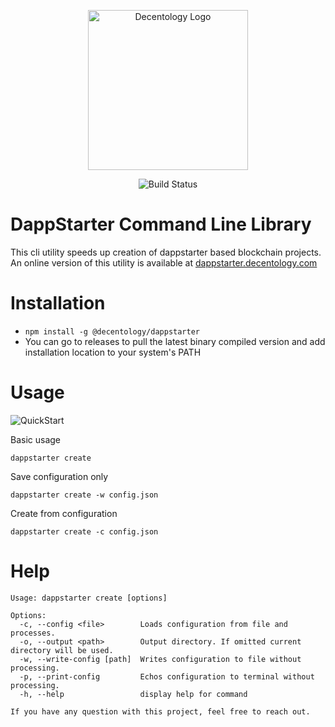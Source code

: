 <p align="center">
<img src="https://info.decentology.com/assets/brand/SVG/decentology-logo.svg" width="256" alt="Decentology Logo" />
</p>
<p align="center">
<img src="https://dev.azure.com/trycrypto/TryCrypto/_apis/build/status/decentology.dappstarter-cli?branchName=production" alt="Build Status">
</p>




# DappStarter Command Line Library
This cli utility speeds up creation of dappstarter based blockchain projects. An online version of this utility is available at [dappstarter.decentology.com](https://dappstarter.decentology.com)

# Installation
- ```npm install -g @decentology/dappstarter```
- You can go to releases to pull the latest binary compiled version and add installation location to your system's PATH

# Usage
![QuickStart](https://www.dropbox.com/s/sxp4f4tc8ejds2q/dappstarter-cli-branded.gif?raw=1)

Basic usage 

```
dappstarter create
```

Save configuration only
```
dappstarter create -w config.json
```

Create from configuration
```
dappstarter create -c config.json
```

# Help
```
Usage: dappstarter create [options]

Options:
  -c, --config <file>        Loads configuration from file and processes.
  -o, --output <path>        Output directory. If omitted current directory will be used.
  -w, --write-config [path]  Writes configuration to file without processing.
  -p, --print-config         Echos configuration to terminal without processing.
  -h, --help                 display help for command
```

`If you have any question with this project, feel free to reach out.` 
 
